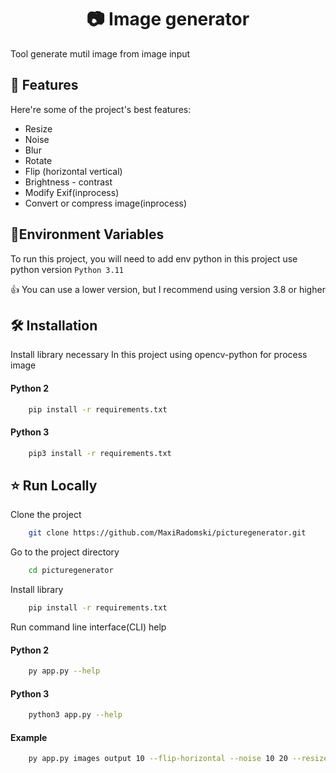 <h1 align="center" id="title"> 📷 Image generator</h1>

Tool generate mutil image from image input

## 🧐 Features

Here're some of the project's best features:

- Resize
- Noise
- Blur
- Rotate
- Flip (horizontal vertical)
- Brightness - contrast
- Modify Exif(inprocess)
- Convert or compress image(inprocess)

## 🚀Environment Variables

To run this project, you will need to add env python in this project use python version
`Python 3.11`

👍 You can use a lower version, but I recommend using version 3.8 or higher

## 🛠️ Installation

Install library necessary
In this project using opencv-python for process image

#### Python 2

```bash
    pip install -r requirements.txt
```

#### Python 3

```bash
    pip3 install -r requirements.txt
```

## ⭐ Run Locally

Clone the project

```bash
    git clone https://github.com/MaxiRadomski/picturegenerator.git
```

Go to the project directory

```bash
    cd picturegenerator
```

Install library

```bash
    pip install -r requirements.txt
```

Run command line interface(CLI) help

#### Python 2

```bash
    py app.py --help
```

#### Python 3

```bash
    python3 app.py --help
```

#### Example

```bash
    py app.py images output 10 --flip-horizontal --noise 10 20 --resize 80 90 --rotation 0 30 --brightness 20 30 --constrast 50 80 --blur gaussian --kn 3 --crop 80
```
